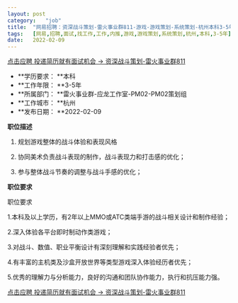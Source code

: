 ```yaml
---
layout:	post
category:	"job"
title:	"网易招聘：资深战斗策划-雷火事业群811-游戏-游戏策划-系统策划-杭州本科3-5年"
tags:	[网易,招聘,面试,找工作,工作,内推,游戏,游戏策划,系统策划,杭州,本科,3-5年]
date:	2022-02-09
---
```


[点击应聘 投递简历就有面试机会 ->  资深战斗策划-雷火事业群811](http://mobile.bole.netease.com/bole/boleDetail?id=29448&employeeId=346f03c3cda5f04c&key=all)



- **学历要求： **本科
- **工作年限： **3-5年
- **所属部门： **雷火事业群-应龙工作室-PM02-PM02策划组
- **工作城市： **杭州
- **发布日期： **2022-02-09



**职位描述**

1. 规划游戏整体的战斗体验和表现风格

2. 协同美术负责战斗表现的制作，战斗表现力和打击感的优化；

3. 参与整体战斗节奏的调整与战斗手感的优化；



**职位要求**

职位要求



1.本科及以上学历，有2年以上MMO或ATC类端手游的战斗相关设计和制作经验；

2.深入体验各平台即时制动作类游戏；

3.对战斗、数值、职业平衡设计有深刻理解和实践经验者优先；

4.有丰富的主机类及沙盒开放世界等类型游戏深入体验经历者优先；

5.优秀的理解力与分析能力，良好的沟通和团队协作能力，执行和抗压能力强。



[点击应聘 投递简历就有面试机会 ->  资深战斗策划-雷火事业群811](http://mobile.bole.netease.com/bole/boleDetail?id=29448&employeeId=346f03c3cda5f04c&key=all)